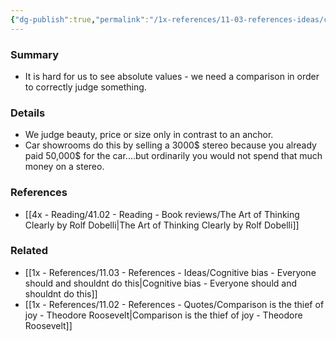 ```yaml
---
{"dg-publish":true,"permalink":"/1x-references/11-03-references-ideas/contrast-effect/"}
---
```



### Summary
- It is hard for us to see absolute values - we need a comparison in order to correctly judge something.

### Details
- We judge beauty, price or size only in contrast to an anchor.
- Car showrooms do this by selling a 3000$ stereo because you already paid 50,000$ for the car....but ordinarily you would not spend that much money on a stereo.

### References
- [[4x - Reading/41.02 - Reading - Book reviews/The Art of Thinking Clearly by Rolf Dobelli\|The Art of Thinking Clearly by Rolf Dobelli]]

### Related
- [[1x - References/11.03 - References - Ideas/Cognitive bias - Everyone should and shouldnt do this\|Cognitive bias - Everyone should and shouldnt do this]]
- [[1x - References/11.02 - References - Quotes/Comparison is the thief of joy - Theodore Roosevelt\|Comparison is the thief of joy - Theodore Roosevelt]]
